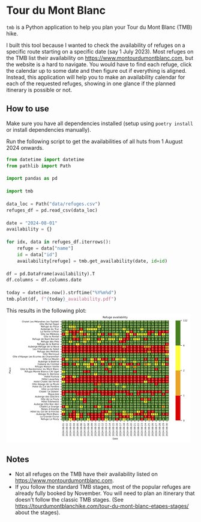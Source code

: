 # Tour du Mont Blanc
`tmb` is a Python application to help you plan your Tour du Mont Blanc (TMB) hike.

I built this tool because I wanted to check the availability of refuges on a specific route starting on a specific date (say 1 July 2023).
Most refuges on the TMB list their availability on https://www.montourdumontblanc.com, but the website is a hard to navigate.
You would have to find each refuge, click the calendar up to some date and then figure out if everything is aligned.
Instead, this application will help you to make an availability calendar for each of the requested refuges, showing in one glance if the planned itinerary is possible or not.

## How to use
Make sure you have all dependencies installed (setup using `poetry install` or install dependencies manually).

Run the following script to get the availabilities of all huts from 1 August 2024 onwards.

``` python
from datetime import datetime
from pathlib import Path

import pandas as pd

import tmb

data_loc = Path("data/refuges.csv")
refuges_df = pd.read_csv(data_loc)

date = "2024-08-01"
availability = {}

for idx, data in refuges_df.iterrows():
    refuge = data["name"]
    id = data["id"]
    availability[refuge] = tmb.get_availability(date, id=id)

df = pd.DataFrame(availability).T
df.columns = df.columns.date

today = datetime.now().strftime("%Y%m%d")
tmb.plot(df, f"{today}_availability.pdf")

```

This results in the following plot:
![example_plot](./example_plot.png)
    
## Notes
- Not all refuges on the TMB have their availability listed on https://www.montourdumontblanc.com.
- If you follow the standard TMB stages, most of the popular refuges are already fully booked by November. You will need to plan an itinerary that doesn't follow the classic TMB stages. (See https://tourdumontblanchike.com/tour-du-mont-blanc-etapes-stages/ about the stages).
